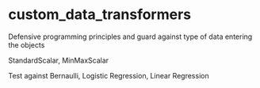 # custom_data_transformers

Defensive programming principles and guard against type of data entering the objects

StandardScalar, MinMaxScalar

Test against Bernaulli, Logistic Regression, Linear Regression
